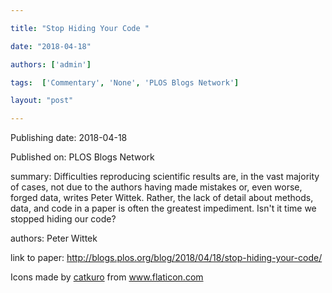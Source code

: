 ---
title: "Stop Hiding Your Code "
date: "2018-04-18"
authors: ['admin']
tags:  ['Commentary', 'None', 'PLOS Blogs Network']
layout: "post"
---
Publishing date: 2018-04-18

Published on: PLOS Blogs Network

summary: Difficulties reproducing scientific results are, in the vast majority of cases, not due to the authors having made mistakes or, even worse, forged data, writes Peter Wittek. Rather, the lack of detail about methods, data, and code in a paper is often the greatest impediment. Isn't it time we stopped hiding our code? 

authors: Peter Wittek

link to paper: http://blogs.plos.org/blog/2018/04/18/stop-hiding-your-code/

Icons made by <a href="https://www.flaticon.com/free-icon/bookshelves_3576884" title="catkuro">catkuro</a> from <a href="https://www.flaticon.com/" title="Flaticon"> www.flaticon.com</a>